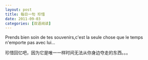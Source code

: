 ```yaml
---
layout: post
title: 每日一句 珍惜
date: 2011-09-03
categories: [双语阅读]  
---
```


Prends bien soin de tes souvenirs,c'est la seule chose que le temps n'emporte pas avec lui...

珍惜回忆吧，因为它是唯一一样时间无法从你身边夺走的东西。。。
